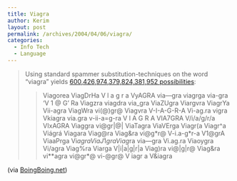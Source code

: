 ```yaml
---
title: Viagra
author: Kerim
layout: post
permalink: /archives/2004/04/06/viagra/
categories:
  - Info Tech
  - Language
---
```

> Using standard spammer substitution-techniques on the word &#8220;viagra&#8221; yields <a href="http://cockeyed.com/lessons/viagra/viagra.html" onclick="_gaq.push(['_trackEvent', 'outbound-article', 'http://cockeyed.com/lessons/viagra/viagra.html', '600,426,974,379,824,381,952 possibilities']);" >600,426,974,379,824,381,952 possibilities</a>:
> 
> > Viagorea ViagDrHa V l a g r a VyAGRA via&#8212;gra viagrga via-gra &#8216;V 1 @ G&#8217; Ra Viagzra viagdra via_gra ViaZUgra Viargvra ViagrYa Vii-agra ViagWra vi(@)gr@ Viagvra V-I-A-G-R-A Vi-ag.ra vigra Vkiagra via.gra v-ii-a=g-ra V l A G R A VIA7GRA V/i/a/g/r/a VIxAGRA Viaggra vi@gr|@| ViaTagra ViaVErga Viagr(a Viagr^a Vi&#225;gr&#225; Viagara Viag@ra Viag&ra vi@g\*r@ V-i.a-g\*r-a V1@grA ViaaPrga Vi$agra ViaJ1gra Viag$ra via&#8212;gra Vi.ag.ra Viaoygra Vi/agra Viag%ra Viarga V|i|a|g|r|a Viag)ra vi@|g|r@ Viag&ra vi*\*agra vi@gr\*@ vi-@gr@ V iagr a V&iagra

(via <a href="http://www.boingboing.net/2004/04/06/600_quintillion_poss.html" onclick="_gaq.push(['_trackEvent', 'outbound-article', 'http://www.boingboing.net/2004/04/06/600_quintillion_poss.html', 'BoingBoing.net']);" >BoingBoing.net</a>)


